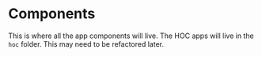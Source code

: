 # Components
This is where all the app components will live.  The HOC apps will live in the `hoc` folder.  This may need to be refactored later.